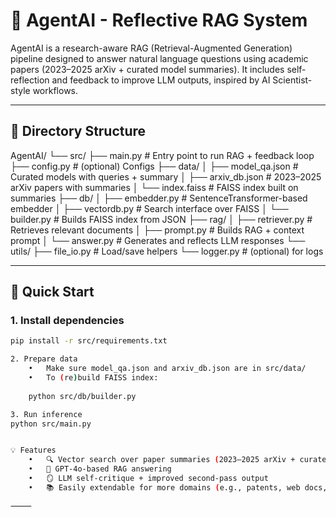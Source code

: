 # 🧠 AgentAI - Reflective RAG System

AgentAI is a research-aware RAG (Retrieval-Augmented Generation) pipeline designed to answer natural language questions using academic papers (2023–2025 arXiv + curated model summaries). It includes self-reflection and feedback to improve LLM outputs, inspired by AI Scientist-style workflows.

---

## 📁 Directory Structure
AgentAI/
└── src/
├── main.py                 # Entry point to run RAG + feedback loop
├── config.py               # (optional) Configs
├── data/
│   ├── model_qa.json       # Curated models with queries + summary
│   ├── arxiv_db.json       # 2023–2025 arXiv papers with summaries
│   └── index.faiss         # FAISS index built on summaries
├── db/
│   ├── embedder.py         # SentenceTransformer-based embedder
│   ├── vectordb.py         # Search interface over FAISS
│   └── builder.py          # Builds FAISS index from JSON
├── rag/
│   ├── retriever.py        # Retrieves relevant documents
│   ├── prompt.py           # Builds RAG + context prompt
│   └── answer.py           # Generates and reflects LLM responses
└── utils/
├── file_io.py          # Load/save helpers
└── logger.py           # (optional) for logs

---


## 🚀 Quick Start

### 1. Install dependencies
```bash
pip install -r src/requirements.txt

2. Prepare data
	•	Make sure model_qa.json and arxiv_db.json are in src/data/
	•	To (re)build FAISS index:
    
    python src/db/builder.py

3. Run inference
python src/main.py


💡 Features
	•	🔍 Vector search over paper summaries (2023–2025 arXiv + curated models)
	•	🧠 GPT-4o-based RAG answering
	•	🪞 LLM self-critique + improved second-pass output
	•	📚 Easily extendable for more domains (e.g., patents, web docs, reports)

⸻
